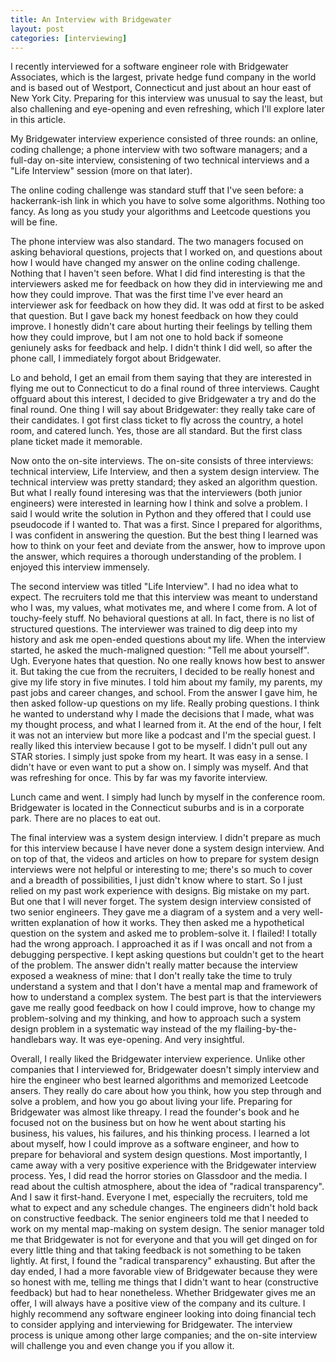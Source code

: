 ```yaml
---
title: An Interview with Bridgewater
layout: post
categories: [interviewing]
---
```


I recently interviewed for a software engineer role with Bridgewater Associates, which is the largest, private hedge fund company in the world and is based out of Westport, Connecticut and just about an hour east of New York City. <!--more--> Preparing for this interview was unusual to say the least, but also challening and eye-opening and even refreshing, which I'll explore later in this article. 

My Bridgewater interview experience consisted of three rounds: an online, coding challenge; a phone interview with two software managers; and a full-day on-site interview, consistening of two technical interviews and a "Life Interview" session (more on that later).

The online coding challenge was standard stuff that I've seen before: a hackerrank-ish link in which you have to solve some algorithms. Nothing too fancy. As long as you study your algorithms and Leetcode questions you will be fine. 

The phone interview was also standard. The two managers focused on asking behavioral questions, projects that I worked on, and questions about how I would have changed my answer on the online coding challenge. Nothing that I haven't seen before. What I did find interesting is that the interviewers asked me for feedback on how they did in interviewing me and how they could improve. That was the first time I've ever heard an interviewer ask for feedback on how they did. It was odd at first to be asked that question. But I gave back my honest feedback on how they could improve. I honestly didn't care about hurting their feelings by telling them how they could improve, but I am not one to hold back if someone geniunely asks for feedback and help. I didn't think I did well, so after the phone call, I immediately forgot about Bridgewater. 

Lo and behold, I get an email from them saying that they are interested in flying me out to Connecticut to do a final round of three interviews. Caught offguard about this interest, I decided to give Bridgewater a try and do the final round. One thing I will say about Bridgewater: they really take care of their candidates. I got first class ticket to fly across the country, a hotel room, and catered lunch. Yes, those are all standard. But the first class plane ticket made it memorable. 

Now onto the on-site interviews. The on-site consists of three interviews: technical interview, Life Interview, and then a system design interview. The technical interview was pretty standard; they asked an algorithm question. But what I really found interesing was that the interviewers (both junior engineers) were interested in learning how I think and solve a problem. I said I would write the solution in Python and they offered that I could use pseudocode if I wanted to. That was a first. Since I prepared for algorithms, I was confident in answering the question. But the best thing I learned was how to think on your feet and deviate from the answer, how to improve upon the answer, which requires a thorough understanding of the problem. I enjoyed this interview immensely. 

The second interview was titled "Life Interview". I had no idea what to expect. The recruiters told me that this interview was meant to understand who I was, my values, what motivates me, and where I come from. A lot of touchy-feely stuff. No behavioral questions at all. In fact, there is no list of structured questions. The interviewer was trained to dig deep into my history and ask me open-ended questions about my life. When the interview started, he asked the much-maligned question: "Tell me about yourself". Ugh. Everyone hates that question. No one really knows how best to answer it. But taking the cue from the recruiters, I decided to be really honest and give my life story in five minutes. I told him about my family, my parents, my past jobs and career changes, and school. From the answer I gave him, he then asked follow-up questions on my life. Really probing questions. I think he wanted to understand why I made the decisions that I made, what was my thought process, and what I learned from it. At the end of the hour, I felt it was not an interview but more like a podcast and I'm the special guest. I really liked this interview because I got to be myself. I didn't pull out any STAR stories. I simply just spoke from my heart. It was easy in a sense. I didn't have or even want to put a show on. I simply was myself. And that was refreshing for once. This by far was my favorite interview. 

Lunch came and went. I simply had lunch by myself in the conference room. Bridgewater is located in the Connecticut suburbs and is in a corporate park. There are no places to eat out. 

The final interview was a system design interview. I didn't prepare as much for this interview because I have never done a system design interview. And on top of that, the videos and articles on how to prepare for system design interviews were not helpful or interesting to me; there's so much to cover and a breadth of possibilities, I just didn't know where to start. So I just relied on my past work experience with designs. Big mistake on my part. But one that I will never forget. The system design interview consisted of two senior engineers. They gave me a diagram of a system and a very well-written explanation of how it works. They then asked me a hypothetical question on the system and asked me to problem-solve it. I flailed! I totally had the wrong approach. I approached it as if I was oncall and not from a debugging perspective. I kept asking questions but couldn't get to the heart of the problem. The answer didn't really matter because the interview exposed a weakness of mine: that I don't really take the time to truly understand a system and that I don't have a mental map and framework of how to understand a complex system. The best part is that the interviewers gave me really good feedback on how I could improve, how to change my problem-solving and my thinking, and how to approach such a system design problem in a systematic way instead of the my flailing-by-the-handlebars way. It was eye-opening. And very insightful. 

Overall, I really liked the Bridgewater interview experience. Unlike other companies that I interviewed for, Bridgewater doesn't simply interview and hire the engineer who best learned algorithms and memorized Leetcode ansers. They really do care about how you think, how you step through and solve a problem, and how you go about living your life. Preparing for Bridgewater was almost like threapy. I read the founder's book and he focused not on the business but on how he went about starting his business, his values, his failures, and his thinking process. I learned a lot about myself, how I could improve as a software engineer, and how to prepare for behavioral and system design questions. Most importantly, I came away with a very positive experience with the Bridgewater interview process. Yes, I did read the horror stories on Glassdoor and the media. I read about the cultish atmosphere, about the idea of "radical transparency". And I saw it first-hand. Everyone I met, especially the recruiters, told me what to expect and any schedule changes. The engineers didn't hold back on constructive feedback. The senior engineers told me that I needed to work on my mental map-making on system design. The senior manager told me that Bridgewater is not for everyone and that you will get dinged on for every little thing and that taking feedback is not something to be taken lightly. At first, I found the "radical transparency" exhausting. But after the day ended, I had a more favorable view of Bridgewater because they were so honest with me, telling me things that I didn't want to hear (constructive feedback) but had to hear nonetheless. Whether Bridgewater gives me an offer, I will always have a positive view of the company and its culture. I highly recommend any software engineer looking into doing financial tech to consider applying and interviewing for Bridgewater. The interview process is unique among other large companies; and the on-site interview will challenge you and even change you if you allow it. 
